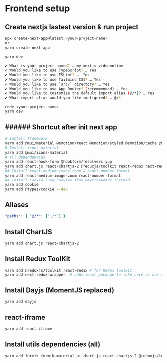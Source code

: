 # Frontend setup

## Create nextjs lastest version & run project

```bash
npx create-next-app@latest <your-project-name>
or
yarn create next-app

yarn dev

✔ What is your project named? … my-nextjs-vidoeonline
✔ Would you like to use TypeScript? … Yes
✔ Would you like to use ESLint? …  Yes
✔ Would you like to use Tailwind CSS? … Yes
✔ Would you like to use `src/` directory? … Yes
✔ Would you like to use App Router? (recommended) … Yes
✔ Would you like to customize the default import alias (@/*)? … Yes
✔ What import alias would you like configured? … @/*

code <your-project-name>
yarn dev
```

## ###### Shortcut after init next app

```bash
# Install framework
yarn add @mui/material @emotion/react @emotion/styled @emotion/cache @mui/x-data-grid
# Install icons-material
yarn add @mui/icons-material
# all dependencies
yarn add react-hook-form @hookform/resolvers yup
yarn add chart.js react-chartjs-2 @reduxjs/toolkit react-redux next-redux-wrapper axios react-medium-image-zoom react-iframe dayjs
## Install react-medium-image-zoom & react-number-format
yarn add react-medium-image-zoom react-number-format
## Install Cookie (use cookies from next/headers instead
yarn add cookie
yarn add @types/cookie --dev
```

## Aliases

```yaml
"paths": { "@/*": ["./*"] }
```

## Install ChartJS

```bash
yarn add chart.js react-chartjs-2
```

## Install Redux ToolKit

```bash
yarn add @reduxjs/toolkit react-redux # for Redux Toolkit:
yarn add next-redux-wrapper  # additional package to take care of our server-side rendering:
```

## Install Dayjs (MomentJS replaced)

```bash
yarn add dayjs
```

## react-iframe

```bash
yarn add react-iframe
```

## Install utils dependencies (all)

```bash
yarn add formik formik-material-ui chart.js react-chartjs-2 @reduxjs/toolkit react-redux next-redux-wrapper axios react-medium-image-zoom react-iframe
```
